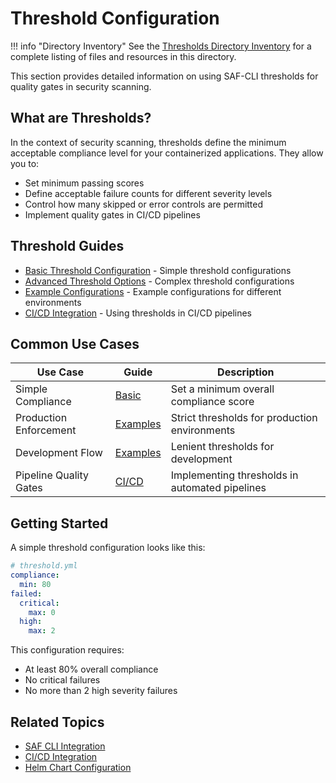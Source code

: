 # Threshold Configuration

!!! info "Directory Inventory"
    See the [Thresholds Directory Inventory](inventory.md) for a complete listing of files and resources in this directory.

This section provides detailed information on using SAF-CLI thresholds for quality gates in security scanning.

## What are Thresholds?

In the context of security scanning, thresholds define the minimum acceptable compliance level for your containerized applications. They allow you to:

- Set minimum passing scores
- Define acceptable failure counts for different severity levels
- Control how many skipped or error controls are permitted
- Implement quality gates in CI/CD pipelines

## Threshold Guides

- [Basic Threshold Configuration](basic.md) - Simple threshold configurations
- [Advanced Threshold Options](advanced.md) - Complex threshold configurations
- [Example Configurations](examples.md) - Example configurations for different environments
- [CI/CD Integration](cicd.md) - Using thresholds in CI/CD pipelines

## Common Use Cases

| Use Case | Guide | Description |
|----------|-------|-------------|
| Simple Compliance | [Basic](basic.md#compliance-score) | Set a minimum overall compliance score |
| Production Enforcement | [Examples](examples.md#production-environment) | Strict thresholds for production environments |
| Development Flow | [Examples](examples.md#development-environment) | Lenient thresholds for development |
| Pipeline Quality Gates | [CI/CD](cicd.md) | Implementing thresholds in automated pipelines |

## Getting Started

A simple threshold configuration looks like this:

```yaml
# threshold.yml
compliance:
  min: 80
failed:
  critical:
    max: 0
  high:
    max: 2
```

This configuration requires:

- At least 80% overall compliance
- No critical failures
- No more than 2 high severity failures

## Related Topics

- [SAF CLI Integration](../integration/saf-cli.md)
- [CI/CD Integration](../../integration/index.md)
- [Helm Chart Configuration](../../helm-charts/usage/configuration.md)
